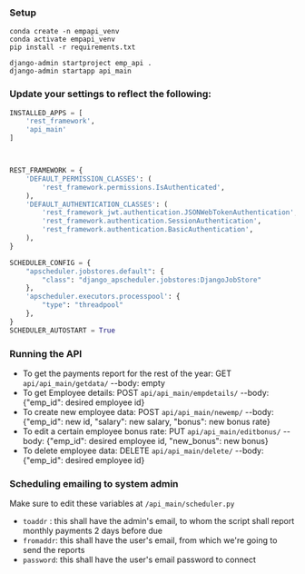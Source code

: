 

### Setup

```
conda create -n empapi_venv
conda activate empapi_venv
pip install -r requirements.txt

django-admin startproject emp_api .
django-admin startapp api_main
```



### Update your settings to reflect the following:

```py
INSTALLED_APPS = [
    'rest_framework',
    'api_main'
]



REST_FRAMEWORK = {
    'DEFAULT_PERMISSION_CLASSES': (
        'rest_framework.permissions.IsAuthenticated',
    ),
    'DEFAULT_AUTHENTICATION_CLASSES': (
        'rest_framework_jwt.authentication.JSONWebTokenAuthentication',
        'rest_framework.authentication.SessionAuthentication',
        'rest_framework.authentication.BasicAuthentication',
    ),
}

SCHEDULER_CONFIG = {
    "apscheduler.jobstores.default": {
        "class": "django_apscheduler.jobstores:DjangoJobStore"
    },
    'apscheduler.executors.processpool': {
        "type": "threadpool"
    },
}
SCHEDULER_AUTOSTART = True

```

### Running the API


+ To get the payments report for the rest of the year: GET `api/api_main/getdata/` --body: empty
+ To get Employee details: POST `api/api_main/empdetails/` --body: {"emp_id": desired employee id}
+ To create new employee data: POST `api/api_main/newemp/` --body: {"emp_id": new id, "salary": new salary, "bonus": new bonus rate}
+ To edit a certain employee bonus rate: PUT `api/api_main/editbonus/` --body: {"emp_id": desired employee id, "new_bonus": new bonus}
+ To delete employee data: DELETE `api/api_main/delete/` --body: {"emp_id": desired employee id}




### Scheduling emailing to system admin

Make sure to edit these variables at `/api_main/scheduler.py`

+ `toaddr` : this shall have the admin's email, to whom the script shall report monthly payments 2 days before due
+ `fromaddr`: this shall have the user's email, from which we're going to send the reports
+ `password`: this shall have the user's email password to connect


